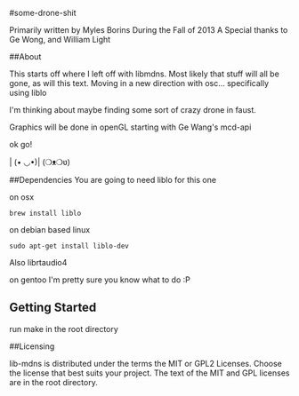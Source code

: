 #some-drone-shit

Primarily written by Myles Borins
During the Fall of 2013
A Special thanks to Ge Wong, and William Light

##About

This starts off where I left off with libmdns.
Most likely that stuff will all be gone, as will this text.
Moving in a new direction with osc... specifically using liblo

I'm thinking about maybe finding some sort of crazy drone in faust.

Graphics will be done in openGL starting with Ge Wang's mcd-api

ok go!

| (• ◡•)| (❍ᴥ❍ʋ)

##Dependencies
You are going to need liblo for this one

on osx
```
brew install liblo
```

on debian based linux
```
sudo apt-get install liblo-dev
```

Also librtaudio4

on gentoo I'm pretty sure you know what to do :P

## Getting Started

run make in the root directory

##Licensing

lib-mdns is distributed under the terms the MIT or GPL2 Licenses. 
Choose the license that best suits your project. The text of the MIT and GPL 
licenses are in the root directory. 
